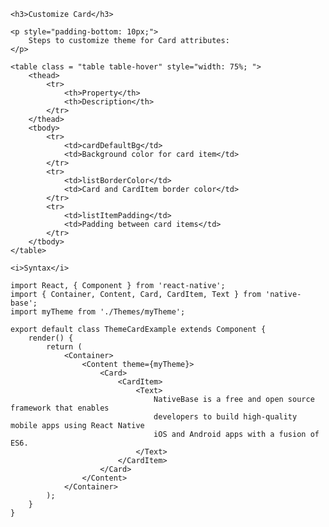 <div class="section" id="themeCard">

    <h3>Customize Card</h3>

    <p style="padding-bottom: 10px;">
        Steps to customize theme for Card attributes:
    </p>

    <table class = "table table-hover" style="width: 75%; ">
        <thead>
            <tr>
                <th>Property</th>
                <th>Description</th>
            </tr>
        </thead>
        <tbody>
            <tr>
                <td>cardDefaultBg</td>
                <td>Background color for card item</td>
            </tr>
            <tr>
                <td>listBorderColor</td>
                <td>Card and CardItem border color</td>
            </tr>
            <tr>
                <td>listItemPadding</td>
                <td>Padding between card items</td>
            </tr>
        </tbody>
    </table>

    <i>Syntax</i>
<pre class="line-numbers"><code class="language-jsx">import React, { Component } from 'react-native';
import { Container, Content, Card, CardItem, Text } from 'native-base';
import myTheme from './Themes/myTheme';
​
export default class ThemeCardExample extends Component {
    render() {
        return (
            &lt;Container>
                &lt;Content theme={myTheme}>
                    &lt;Card>
                        &lt;CardItem>
                            &lt;Text>
                                NativeBase is a free and open source framework that enables
                                developers to build high-quality mobile apps using React Native
                                iOS and Android apps with a fusion of ES6.
                            &lt;/Text>
                        &lt;/CardItem>
                    &lt;/Card>
                &lt;/Content>
            &lt;/Container>
        );
    }
}</code></pre><br />


</div>
